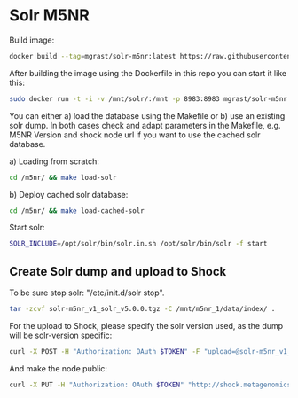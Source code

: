 

# Solr M5NR

Build image:
```bash
docker build --tag=mgrast/solr-m5nr:latest https://raw.githubusercontent.com/MG-RAST/myM5NR/master/solr/docker/Dockerfile
```

After building the image using the Dockerfile in this repo you can start it like this:

```bash
sudo docker run -t -i -v /mnt/solr/:/mnt -p 8983:8983 mgrast/solr-m5nr:latest
```

You can either a) load the database using the Makefile or b) use an existing solr dump. In both cases check and adapt parameters in the Makefile, e.g. M5NR Version and shock node url if you want to use the cached solr database.

a) Loading from scratch:
```bash
cd /m5nr/ && make load-solr
```
b) Deploy cached solr database: 
```bash
cd /m5nr/ && make load-cached-solr
```

Start solr:
```bash
SOLR_INCLUDE=/opt/solr/bin/solr.in.sh /opt/solr/bin/solr -f start
```


## Create Solr dump and upload to Shock

To be sure stop solr: "/etc/init.d/solr stop". 
```bash
tar -zcvf solr-m5nr_v1_solr_v5.0.0.tgz -C /mnt/m5nr_1/data/index/ .
```

For the upload to Shock, please specify the solr version used, as the dump will be solr-version specific:

```bash
curl -X POST -H "Authorization: OAuth $TOKEN" -F "upload=@solr-m5nr_v1_solr_v5.0.0.tgz" -F attributes_str='{"type":"data-library","data-library-name":"Solr M5NR", "description": "Solr M5NR v1 with Solr v5.0.0", "version":"1", "member": "1/1", "provenance" : { "creation_type" : "manual", "note": "tar -zcvf solr-m5nr_v1_solr_v5.0.0.tgz -C /mnt/m5nr_1/data/index/ ."} }' "http://shock.metagenomics.anl.gov/node"
```

And make the node public:
```bash
curl -X PUT -H "Authorization: OAuth $TOKEN" "http://shock.metagenomics.anl.gov/node/<node_id>/acl/public_read"
```
